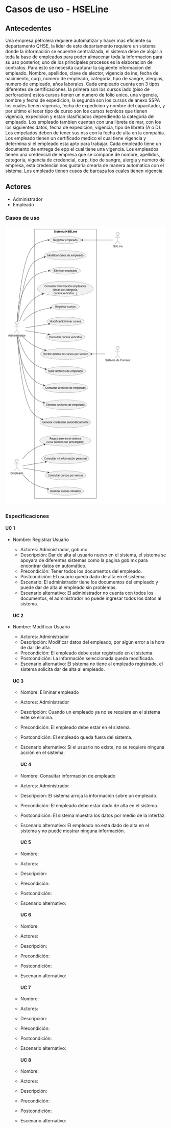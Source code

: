 # Casos de uso - HSELine

## Antecedentes

Una empresa petrolera requiere automatizar y hacer mas eficiente su departamento QHSE, la lider de este
departamento requiere un sistema donde la información se ecuentre centralizada, el sistema debe de alojar a
toda la base de empleados para poder almacenar toda la informacion para su uso posterior, uno de los
principales procesos es la elaboracion de contratos. Para esto se necesita capturar la siguiente informacion del
empleado. Nombre, apellidos, clave de elector, vigencia de ine, fecha de nacimiento, curp, numero de
empleado, categoria, tipo de sangre, alergias, numero de empleado, años laborales. Cada empleado cuenta
con 3 tipos diferentes de certificaciones, la primera son los cursos iadc (piso de perforacion) estos cursos
tienen un numero de folio unico, una vigencia, nombre y fecha de expedicion; la segunda son los cursos de
anexo SSPA los cuales tienen vigencia, fecha de expedicion y nombre del capacitador, y por ultimo el tecer
tipo de curso son los cursos tecnicos que tienen vigencia, expedicion y estan clasificados dependiendo la
categoria del empleado. Los empleado tambien cuentan con una libreta de mar, con los los siguientes datos,
fecha de expedicion, vigencia, tipo de libreta (A o D). Los empelados deben de tener sus nss con la fecha de
alta en la compañia. Los empleado tienen un certificado medico el cual tiene vigencia y determina si el
empleado esta apto para trabajar. Cada empleado tiene un documento de entrega de epp el cual tiene una
vigencia. Los empleados tienen una credencial de empresa que se compone de nombre, apellidos, categoria,
vigencia de credencial, curp, tipo de sangre, alergia y numero de empresa, esta credencial nos gustaria crearla
de manera automatica con el sistema. Los empleado tienen cusos de barcaza los cuales tienen vigencia.

## Actores

- Administrador
- Empleado

<!-- ## Diagrama de casos de uso

```plantuml
@startuml
left to right direction

package HSELine {
  usecase "Registrar, modificar y eliminar empleados" as re
  usecase "Consultar información de empleado" as inf
  usecase "Registrar, modificar y eliminar curso" as cur
  usecase "Conocer vigencia de curso" as vig
  usecase "Consultar años trabajados" as anio
  usecase "Login"
  usecase "Verificar credenciales" as ver
  usecase "Comenzar curso" as start
}

actor Administrador as admin
actor Empleado as emp
actor :SQL server: as bd -->

<!-- admin -> re
emp -> re
admin -> inf
admin -> cur
Login .down.> ver : include
emp -> Login
emp -> vig
admin -> anio
start .> vig : exclude
inf <--- bd
@enduml
``` 
-->

### Casos de uso

![diagrama de casos de uso](plantuml.png)

### Especificaciones

#### UC 1

- Nombre: Registrar Usuario
  - Actores: Administrador, gob.mx
  - Descripción: Dar de alta al usuario nuevo en el sistema, el sistema se apoyara de diferentes sistemas como la pagina gob.mx para encontrar datos en automático.
  - Precondición: Tener todos los documentos del empleado.
  - Postcondición: El usuario queda dado de alta en el sistema.
  - Escenario: El administrador tiene los documentos del empleado y puede dar de alta al empleado sin problemas.
  - Escenario alternativo: El administrador no cuenta con todos los documentos, el administrador no puede ingresar todos los datos al sistema.

  #### UC 2

- Nombre: Modificar Usuario
  - Actores: Administrador
  - Descripción: Modificar datos del empleado, por algún error a la hora de dar de alta.
  - Precondición: El empleado debe estar registrado en el sistema.
  - Postcondición: La información seleccionada queda modificada.
  - Escenario alternativo: El sistema no tiene al empleado registrado, el sistema solicita dar de alta al empleado.

  #### UC 3

  - Nombre: Eliminar empleado
  - Actores: Administrador
  - Descripción: Cuando un empleado ya no se requiere en el sistema este se elimina.
  - Precondición: El empleado debe estar en el sistema.
  - Postcondición: El empleado queda fuera del sistema.
  - Escenario alternativo: Si el usuario no existe, no se requiere ninguna acción en el sistema.

    #### UC 4

  - Nombre: Consultar información de empleado
  - Actores: Administrador
  - Descripción: El sistema arroja la información sobre un empleado.
  - Precondición: El empleado debe estar dado de alta en el sistema.
  - Postcondición: El sistema muestra los datos por medio de la interfaz.
  - Escenario alternativo: El empleado no esta dado de alta en el sistema y no puede mostrar ninguna información.

    #### UC 5

  - Nombre: 
  - Actores: 
  - Descripción: 
  - Precondición: 
  - Postcondición: 
  - Escenario alternativo: 

    #### UC 6

  - Nombre: 
  - Actores: 
  - Descripción: 
  - Precondición: 
  - Postcondición: 
  - Escenario alternativo: 

    #### UC 7

  - Nombre: 
  - Actores: 
  - Descripción: 
  - Precondición: 
  - Postcondición: 
  - Escenario alternativo: 

    #### UC 8

  - Nombre: 
  - Actores: 
  - Descripción: 
  - Precondición: 
  - Postcondición: 
  - Escenario alternativo: 